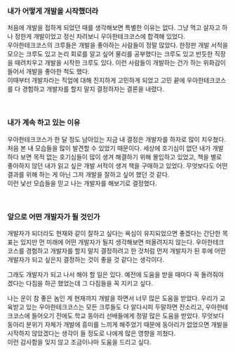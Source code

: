 ### 내가 어떻게 개발을 시작했더라
처음에 개발을 접하게 되었던 때를 생각해보면 특별한 이유는 없다.
그냥 먹고 살자고 하나 정한게 개발이었고 정신 차려보니 우아한테크코스에 합격해 있었다. <br/>
우아한테크코스의 크루들은 개발을 좋아하는 사람들이 정말 많았다. 
한정판 개발 서적을 모으는 크루도 있고 논리 회로를 알고 싶어 물리를 공부했다는 크루도 있고 반듯한 직장을 때려치우고 개발을 시작한 크루도 있다. 
이런 사람들이 개발하는 건가 하는 위화감이 들어서 개발을 좋아한 척도 했다. <br/>
이때부터 개발자라는 직업에 대해 진지하게 고민하게 되었고 고민 끝에 우아한테크코스를 다 경험하고 개발자를 할지 말지 결정하자는 결론을 내렸다.

<br/>

### 내가 계속 하고 있는 이유
우아한테크코스가 한 달 정도 남아있는 지금 내 결정은 개발자를 하자로 많이 치우쳤다. <br/>
처음 본 내 모습들을 많이 발견할 수 있었기 때문이다.
세상에 호기심이 없던 내가 개발하다 보면 목적 없는 호기심들이 많이 생겨 해결하기 위해 몰입하고 있었고, 
책을 별로 좋아하지 않던 내가 읽고 싶은 개발 서적이 생겨 책을 구매하고 있었다.
무엇보다도 어떤 결과를 위해 하는 게 아닌 그저 개발을 잘하고 싶어 했던 것 같다. <br/>
이런 낯선 모습들을 믿고 나는 개발자를 해보기로 결정했다.

<br/>


### 앞으로 어떤 개발자가 될 것인가
개발자가 되더라도 현재와 같이 잘하고 싶다는 욕심이 유지되었으면 좋겠다는 간단한 목표는 있지만 먼 미래에 어떤 개발자가 될지 생각해보면 떠올려지지 않는다.
우아한테크코스를 경험하고 개발자를 할지 말지 결정하려고 한 것처럼 먼저 개발자가 된 후에 어떤 개발자가 되고 싶은지 결정하는 것이 좋을 것 같다는 생각이다.<br/>

그래도 개발자가 되고 나서 해야 할 일은 있다.
예전에 도움을 받을 때마다 꼭 돌려줘야겠다는 다짐을 하곤 했었는데 그 다짐들을 꼭 지키고 싶다.

나는 운이 참 좋은 놈인 게 현재까지 개발을 하면서 너무 많은 도움을 받았다.
우리가 교육받고 있는 우아한테크코스는 모든 크루들도 다 알다시피 두말하면 잔소리고, 우아한테크코스에 들어오기 전에도 학교 동아리 선배들에게 정말 많은 도움을 받았다.
무엇보다 동아리 분위기 자체가 개발에 흥미를 느끼게 해주었기 때문에 동아리가 없었으면 개발을 시작하지 않았겠다는 생각이 들 정도로 나에게 많은 영향을 끼쳤다.<br/>
이런 감사함을 잊지 않고 조금이나마 도움을 드리고 싶다.
